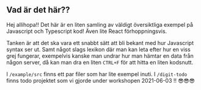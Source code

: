 
## Vad är det här??
Hej allihopa!! Det här är en liten samling av väldigt översiktliga exempel på Javascript och Typescript kod! Även lite React förhoppningsvis.

Tanken är att det ska vara ett snabbt sätt att bli bekant med hur Javascript syntax ser ut. Samt något slags lexikon där man kan leta efter hur en viss grej fungerar, exempelvis kanske man undrar hur man hämtar en data från någon server, då kan man dra en liten `CTRL+F` för att hitta en liten kodsnutt.

I `/example/src` finns ett par filer som har lite exempel inuti.
I `/digit-todo` finns todo projektet som vi gjorde under workshopen 2021-06-03 !! 😎😎😎
